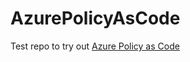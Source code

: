 # AzurePolicyAsCode

Test repo to try out [Azure Policy as Code](https://docs.microsoft.com/en-us/azure/governance/policy/tutorials/policy-as-code-github)
